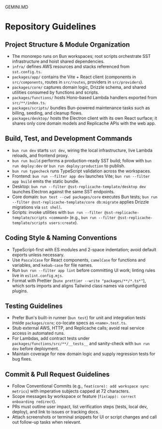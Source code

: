 GEMINI.MD

# Repository Guidelines

## Project Structure & Module Organization

- The monorepo runs on Bun workspaces; root scripts orchestrate SST infrastructure and hoist shared dependencies.
- `infra/` defines AWS resources and stacks referenced from `sst.config.ts`.
- `packages/app/` contains the Vite + React client (components in `src/components`, routes in `src/routes`, providers in `src/providers`).
- `packages/core/` captures domain logic, Drizzle schema, and shared utilities consumed by functions and scripts.
- `packages/functions/` hosts Hono-based Lambda handlers exported from `src/**/index.ts`.
- `packages/scripts/` bundles Bun-powered maintenance tasks such as billing, seeding, and cleanup flows.
- `packages/desktop/` hosts the Electron client with its own React surface; it shares only core domain models and Replicache APIs with the web app.

## Build, Test, and Development Commands

- `bun run dev` starts `sst dev`, wiring the local infrastructure, live Lambda reloads, and frontend proxy.
- `bun run build` performs a production-ready SST build; follow with `bun run deploy:dev` or `bun run deploy:production` to publish.
- `bun run typecheck` runs TypeScript validation across the workspaces.
- Frontend: `bun run --filter app dev` launches Vite; `bun run --filter app build` emits the static bundle.
- Desktop: `bun run --filter @sst-replicache-template/desktop dev` launches Electron against the same SST endpoints.
- Core domain: `bun test --cwd packages/core` executes Bun tests; `bun run --filter @sst-replicache-template/core db:migrate` applies Drizzle migrations via `sst shell`.
- Scripts: invoke utilities with `bun run --filter @sst-replicache-template/scripts <command>` (e.g., `bun run --filter @sst-replicache-template/scripts users:create`).

## Coding Style & Naming Conventions

- TypeScript-first with ES modules and 2-space indentation; avoid default exports unless necessary.
- Use `PascalCase` for React components, `camelCase` for functions and variables, and `kebab-case` for file names.
- Run `bun run --filter app lint` before committing UI work; linting rules live in `eslint.config.mjs`.
- Format with Prettier (`bunx prettier --write "packages/**/*.ts*"`), which sorts imports and aligns Tailwind class names via configured plugins.

## Testing Guidelines

- Prefer Bun's built-in runner (`bun test`) for unit and integration tests inside `packages/core`; co-locate specs as `<name>.test.ts`.
- Stub external AWS, HTTP, and Replicache calls; avoid real service access in automated runs.
- For Lambdas, add contract tests under `packages/functions/src/**/__tests__` and sanity-check with `bun run dev` before deployment.
- Maintain coverage for new domain logic and supply regression tests for bug fixes.

## Commit & Pull Request Guidelines

- Follow Conventional Commits (e.g., `feat(core): add workspace sync metrics`) with imperative subjects capped at 72 characters.
- Scope messages by workspace or feature (`fix(app): correct onboarding redirect`).
- PRs must outline user impact, list verification steps (tests, local dev, deploy), and link to issues or tracking docs.
- Attach screenshots or terminal snippets for UI or script changes and call out follow-up tasks when relevant.
